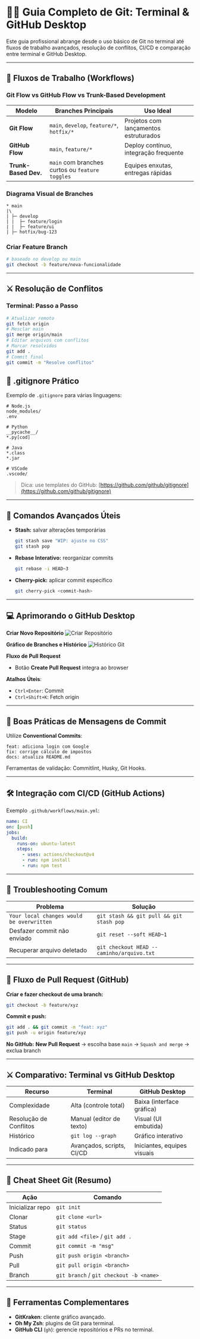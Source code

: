# 🧑‍💻 Guia Completo de Git: Terminal & GitHub Desktop

Este guia profissional abrange desde o uso básico de Git no terminal até fluxos de trabalho avançados, resolução de conflitos, CI/CD e comparação entre terminal e GitHub Desktop.

---

## 📂 Fluxos de Trabalho (Workflows)

### Git Flow vs GitHub Flow vs Trunk-Based Development

| Modelo               | Branches Principais                             | Uso Ideal                             |
| -------------------- | ----------------------------------------------- | ------------------------------------- |
| **Git Flow**         | `main`, `develop`, `feature/*`, `hotfix/*`      | Projetos com lançamentos estruturados |
| **GitHub Flow**      | `main`, `feature/*`                             | Deploy contínuo, integração frequente |
| **Trunk-Based Dev.** | `main` com branches curtos ou `feature toggles` | Equipes enxutas, entregas rápidas     |

### Diagrama Visual de Branches

```
* main
|\
| ├─ develop
| |  ├─ feature/login
| |  ├─ feature/ui
| ├─ hotfix/bug-123
```

### Criar Feature Branch

```bash
# baseado no develop ou main
git checkout -b feature/nova-funcionalidade
```

---

## ⚔️ Resolução de Conflitos

### Terminal: Passo a Passo

```bash
# Atualizar remoto
git fetch origin
# Mesclar main
git merge origin/main
# Editar arquivos com conflitos
# Marcar resolvidos
git add .
# Commit final
git commit -m "Resolve conflitos"
```

## 📁 .gitignore Prático

Exemplo de `.gitignore` para várias linguagens:

```gitignore
# Node.js
node_modules/
.env

# Python
__pycache__/
*.py[cod]

# Java
*.class
*.jar

# VSCode
.vscode/
```

> Dica: use templates do GitHub: [https://github.com/github/gitignore](https://github.com/github/gitignore)

---

## 🔧 Comandos Avançados Úteis

- **Stash:** salvar alterações temporárias

  ```bash
  git stash save "WIP: ajuste no CSS"
  git stash pop
  ```

- **Rebase Interativo:** reorganizar commits

  ```bash
  git rebase -i HEAD~3
  ```

- **Cherry-pick:** aplicar commit específico

  ```bash
  git cherry-pick <commit-hash>
  ```

---

## 💻 Aprimorando o GitHub Desktop

**Criar Novo Repositório**
![Criar Repositório](path/to/new-repo-screenshot.png)

**Gráfico de Branches e Histórico**
![Histórico Git](path/to/history-screenshot.png)

**Fluxo de Pull Request**

- Botão **Create Pull Request** integra ao browser

**Atalhos Úteis**:

- `Ctrl+Enter`: Commit
- `Ctrl+Shift+K`: Fetch origin

---

## 📝 Boas Práticas de Mensagens de Commit

Utilize **Conventional Commits**:

```text
feat: adiciona login com Google
fix: corrige cálculo de impostos
docs: atualiza README.md
```

Ferramentas de validação: Commitlint, Husky, Git Hooks.

---

## 🛠️ Integração com CI/CD (GitHub Actions)

Exemplo `.github/workflows/main.yml`:

```yaml
name: CI
on: [push]
jobs:
  build:
    runs-on: ubuntu-latest
    steps:
      - uses: actions/checkout@v4
      - run: npm install
      - run: npm test
```

---

## 🔄 Troubleshooting Comum

| Problema                                  | Solução                                    |
| ----------------------------------------- | ------------------------------------------ |
| `Your local changes would be overwritten` | `git stash && git pull && git stash pop`   |
| Desfazer commit não enviado               | `git reset --soft HEAD~1`                  |
| Recuperar arquivo deletado                | `git checkout HEAD -- caminho/arquivo.txt` |

---

## 🔀 Fluxo de Pull Request (GitHub)

**Criar e fazer checkout de uma branch:**

```bash
git checkout -b feature/xyz
```

**Commit e push:**

```bash
git add . && git commit -m "feat: xyz"
git push -u origin feature/xyz
```

**No GitHub:** **New Pull Request** → escolha base `main` → `Squash and merge` → exclua branch

---

## ⚔️ Comparativo: Terminal vs GitHub Desktop

| Recurso                | Terminal                  | GitHub Desktop              |
| ---------------------- | ------------------------- | --------------------------- |
| Complexidade           | Alta (controle total)     | Baixa (interface gráfica)   |
| Resolução de Conflitos | Manual (editor de texto)  | Visual (UI embutida)        |
| Histórico              | `git log --graph`         | Gráfico interativo          |
| Indicado para          | Avançados, scripts, CI/CD | Iniciantes, equipes visuais |

---

## 📑 Cheat Sheet Git (Resumo)

| Ação             | Comando                                 |
| ---------------- | --------------------------------------- |
| Inicializar repo | `git init`                              |
| Clonar           | `git clone <url>`                       |
| Status           | `git status`                            |
| Stage            | `git add <file>` / `git add .`          |
| Commit           | `git commit -m "msg"`                   |
| Push             | `git push origin <branch>`              |
| Pull             | `git pull origin <branch>`              |
| Branch           | `git branch` / `git checkout -b <name>` |

---

## 🔗 Ferramentas Complementares

- **GitKraken**: cliente gráfico avançado.
- **Oh My Zsh**: plugins de Git para terminal.
- **GitHub CLI** (`gh`): gerencie repositórios e PRs no terminal.
